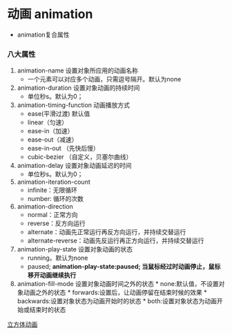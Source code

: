 # 动画 animation
* animation复合属性

### 八大属性

  1. animation-name 设置对象所应用的动画名称
     * 一个元素可以对应多个动画，只需逗号隔开。默认为none
  2. animation-duration 设置对象动画的持续时间
     * 单位秒s。默认为0；
  3. animation-timing-function 动画播放方式
     * ease(平滑过渡) 默认值
     * linear（匀速）
     * ease-in（加速）
     * ease-out（减速）
     * ease-in-out （先快后慢）
     * cubic-bezier （自定义，贝塞尔曲线）
  4. animation-delay 设置对象动画延迟的时间
     * 单位秒s。默认为0；
  5. animation-iteration-count
     * infinite：无限循环
     * number: 循环的次数
  6. animation-direction
     * normal：正常方向
     * reverse：反方向运行
     * alternate：动画先正常运行再反方向运行，并持续交替运行
     * alternate-reverse：动画先反运行再正方向运行，并持续交替运行
  7. animation-play-state 设置对象动画的状态
     * running。默认为none
     * paused;
     **animation-play-state:paused; 当鼠标经过时动画停止，鼠标移开动画继续执行**
  8.  animation-fill-mode 设置对象动画时间之外的状态
     * none:默认值，不设置对象动画之外的状态
     * forwards:设置后，让动画停留在结束时候的效果
     * backwards:设置对象状态为动画开始时的状态
     * both:设置对象状态为动画开始或结束时的状态

   [立方体动画](../example/cubicAnimation.html)